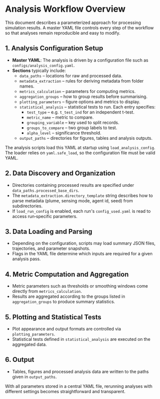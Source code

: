 # Analysis Workflow Overview

This document describes a parameterized approach for processing simulation results. A master YAML file controls every step of the workflow so that analyses remain reproducible and easy to modify.

## 1. Analysis Configuration Setup
- **Master YAML**: The analysis is driven by a configuration file such as `configs/analysis_config.yaml`.
- **Sections** typically include:
  - `data_paths` – locations for raw and processed data.
  - `metadata_extraction` – rules for deriving metadata from folder names.
  - `metrics_calculation` – parameters for computing metrics.
  - `aggregation_groups` – how to group results before summarising.
  - `plotting_parameters` – figure options and metrics to display.
  - `statistical_analysis` – statistical tests to run. Each entry specifies:
    - `test_type` – e.g. `t_test_ind` for an independent t-test.
    - `metric_name` – metric to compare.
    - `grouping_variable` – key used to split records.
    - `groups_to_compare` – two group labels to test.
    - `alpha_level` – significance threshold.
  - `output_paths` – directories for figures, tables and analysis outputs.

The analysis scripts load this YAML at startup using `load_analysis_config`.
The loader relies on `yaml.safe_load`, so the configuration file must be
valid YAML.

## 2. Data Discovery and Organization
- Directories containing processed results are specified under `data_paths.processed_base_dirs`.
- The `metadata_extraction.directory_template` string describes how to parse metadata (plume, sensing mode, agent id, seed) from subdirectories.
- If `load_run_config` is enabled, each run's `config_used.yaml` is read to access run‑specific parameters.

## 3. Data Loading and Parsing
- Depending on the configuration, scripts may load summary JSON files, trajectories, and parameter snapshots.
- Flags in the YAML file determine which inputs are required for a given analysis pass.

## 4. Metric Computation and Aggregation
- Metric parameters such as thresholds or smoothing windows come directly from `metrics_calculation`.
- Results are aggregated according to the groups listed in `aggregation_groups` to produce summary statistics.

## 5. Plotting and Statistical Tests
- Plot appearance and output formats are controlled via `plotting_parameters`.
- Statistical tests defined in `statistical_analysis` are executed on the aggregated data.

## 6. Output
- Tables, figures and processed analysis data are written to the paths given in `output_paths`.

With all parameters stored in a central YAML file, rerunning analyses with different settings becomes straightforward and transparent.

